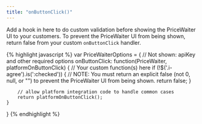 ```yaml
---
title: "onButtonClick()"
---
```


Add a hook in here to do custom validation before showing the PriceWaiter UI to your customers. To prevent the PriceWaiter UI from being shown, return false from your custom `onButtonClick` handler.

{% highlight javascript %}
var PriceWaiterOptions = {
    // Not shown: apiKey and other required options
    onButtonClick: function(PriceWaiter, platformOnButtonClick) {
        // Your custom function(s) here
        if (!$('.i-agree').is(':checked')) {
            // NOTE: You must return an explicit false (not 0, null, or "") to prevent the PriceWaiter UI from being shown.
            return false;
        }

        // allow platform integration code to handle common cases
        return platformOnButtonClick();
    }
}
{% endhighlight %}
